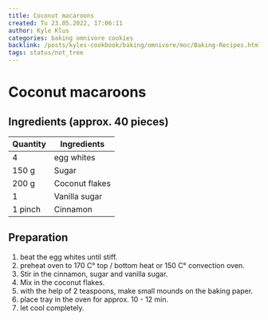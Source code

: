 ```yaml
---
title: Coconut macaroons
created: Tu 23.05.2022, 17:06:11
author: Kyle Klus
categories: baking omnivore cookies
backlink: /posts/kyles-cookbook/baking/omnivore/moc/Baking-Recipes.html
tags: status/not_tree
---
```


# Coconut macaroons

## Ingredients (approx. 40 pieces)

| Quantity | Ingredients |
| ---------------- | ------------------------------ |
| 4  |egg whites |
| 150 g | Sugar |
| 200 g | Coconut flakes |
| 1 | Vanilla sugar |
| 1 pinch | Cinnamon |

## Preparation

1. beat the egg whites until stiff.
2. preheat oven to 170 C° top / bottom heat or 150 C° convection oven.
3. Stir in the cinnamon, sugar and vanilla sugar.
4. Mix in the coconut flakes.
5. with the help of 2 teaspoons, make small mounds on the baking paper.
6. place tray in the oven for approx. 10 - 12 min.
7. let cool completely.

